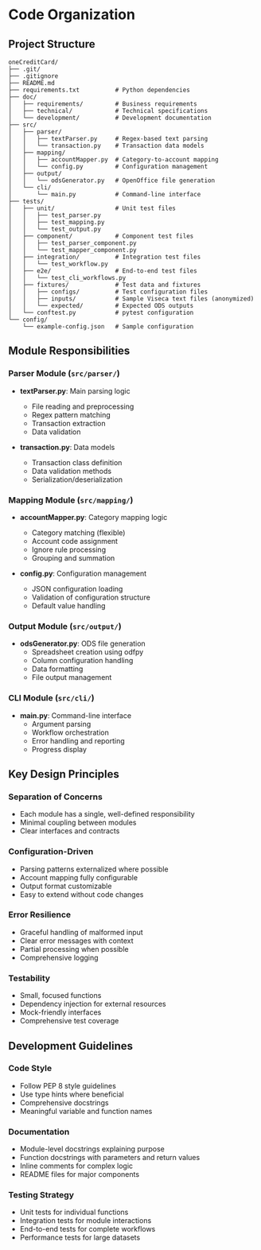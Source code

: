 # Code Organization

## Project Structure

```
oneCreditCard/
├── .git/
├── .gitignore
├── README.md
├── requirements.txt          # Python dependencies
├── doc/
│   ├── requirements/         # Business requirements
│   ├── technical/            # Technical specifications  
│   └── development/          # Development documentation
├── src/
│   ├── parser/
│   │   ├── textParser.py     # Regex-based text parsing
│   │   └── transaction.py    # Transaction data models
│   ├── mapping/
│   │   ├── accountMapper.py  # Category-to-account mapping
│   │   └── config.py         # Configuration management
│   ├── output/
│   │   └── odsGenerator.py   # OpenOffice file generation
│   └── cli/
│       └── main.py           # Command-line interface
├── tests/
│   ├── unit/                 # Unit test files
│   │   ├── test_parser.py
│   │   ├── test_mapping.py
│   │   └── test_output.py
│   ├── component/            # Component test files
│   │   ├── test_parser_component.py
│   │   └── test_mapper_component.py
│   ├── integration/          # Integration test files
│   │   └── test_workflow.py
│   ├── e2e/                  # End-to-end test files
│   │   └── test_cli_workflows.py
│   ├── fixtures/             # Test data and fixtures
│   │   ├── configs/          # Test configuration files
│   │   ├── inputs/           # Sample Viseca text files (anonymized)
│   │   └── expected/         # Expected ODS outputs
│   └── conftest.py           # pytest configuration
└── config/
    └── example-config.json   # Sample configuration
```

## Module Responsibilities

### Parser Module (`src/parser/`)
- **textParser.py**: Main parsing logic
  - File reading and preprocessing
  - Regex pattern matching
  - Transaction extraction
  - Data validation

- **transaction.py**: Data models
  - Transaction class definition
  - Data validation methods
  - Serialization/deserialization

### Mapping Module (`src/mapping/`)
- **accountMapper.py**: Category mapping logic
  - Category matching (flexible)
  - Account code assignment
  - Ignore rule processing
  - Grouping and summation

- **config.py**: Configuration management
  - JSON configuration loading
  - Validation of configuration structure
  - Default value handling

### Output Module (`src/output/`)
- **odsGenerator.py**: ODS file generation
  - Spreadsheet creation using odfpy
  - Column configuration handling
  - Data formatting
  - File output management

### CLI Module (`src/cli/`)
- **main.py**: Command-line interface
  - Argument parsing
  - Workflow orchestration
  - Error handling and reporting
  - Progress display

## Key Design Principles

### Separation of Concerns
- Each module has a single, well-defined responsibility
- Minimal coupling between modules
- Clear interfaces and contracts

### Configuration-Driven
- Parsing patterns externalized where possible
- Account mapping fully configurable
- Output format customizable
- Easy to extend without code changes

### Error Resilience
- Graceful handling of malformed input
- Clear error messages with context
- Partial processing when possible
- Comprehensive logging

### Testability
- Small, focused functions
- Dependency injection for external resources
- Mock-friendly interfaces
- Comprehensive test coverage

## Development Guidelines

### Code Style
- Follow PEP 8 style guidelines
- Use type hints where beneficial
- Comprehensive docstrings
- Meaningful variable and function names

### Documentation
- Module-level docstrings explaining purpose
- Function docstrings with parameters and return values
- Inline comments for complex logic
- README files for major components

### Testing Strategy
- Unit tests for individual functions
- Integration tests for module interactions
- End-to-end tests for complete workflows
- Performance tests for large datasets